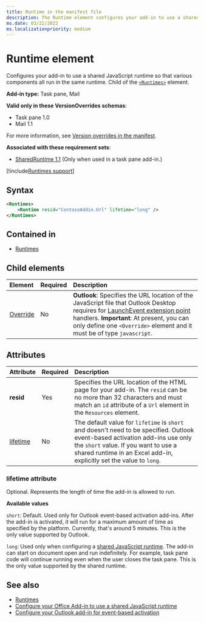```yaml
---
title: Runtime in the manifest file
description: The Runtime element configures your add-in to use a shared JavaScript runtime for its various components, for example, ribbon, task pane, custom functions.
ms.date: 03/22/2022
ms.localizationpriority: medium
---
```


# Runtime element

Configures your add-in to use a shared JavaScript runtime so that various components all run in the same runtime. Child of the [`<Runtimes>`](runtimes.md) element.

**Add-in type:** Task pane, Mail

**Valid only in these VersionOverrides schemas**:

 - Task pane 1.0
 - Mail 1.1

For more information, see [Version overrides in the manifest](/office/dev/add-ins/develop/add-in-manifests#version-overrides-in-the-manifest).

**Associated with these requirement sets**:

- [SharedRuntime 1.1](/office/dev/add-ins/requirement-sets/shared-runtime-requirement-sets) (Only when used in a task pane add-in.)

[!include[Runtimes support](../includes/runtimes-note.md)]

## Syntax

```XML
<Runtimes>
    <Runtime resid="ContosoAddin.Url" lifetime="long" />
</Runtimes>
```

## Contained in

- [Runtimes](runtimes.md)

## Child elements

|  Element |  Required  |  Description  |
|:-----|:-----|:-----|
| [Override](override.md) | No | **Outlook**: Specifies the URL location of the JavaScript file that Outlook Desktop requires for [LaunchEvent extension point](../../reference/manifest/extensionpoint.md#launchevent) handlers. **Important**: At present, you can only define one `<Override>` element and it must be of type `javascript`.|

## Attributes

|  Attribute  |  Required  |  Description  |
|:-----|:-----|:-----|
|  **resid**  |  Yes  | Specifies the URL location of the HTML page for your add-in. The `resid` can be no more than 32 characters and must match an `id` attribute of a `Url` element in the `Resources` element. |
|  [lifetime](#lifetime-attribute)  |  No  | The default value for `lifetime` is `short` and doesn't need to be specified. Outlook event-based activation add-ins use only the `short` value. If you want to use a shared runtime in an Excel add-in, explicitly set the value to `long`. |

### lifetime attribute

Optional. Represents the length of time the add-in is allowed to run.

**Available values**

`short`: Default. Used only for Outlook event-based activation add-ins. After the add-in is activated, it will run for a maximum amount of time as specified by the platform. Currently, that's around 5 minutes. This is the only value supported by Outlook.

`long`: Used only when configuring a [shared JavaScript runtime](../../develop/configure-your-add-in-to-use-a-shared-runtime.md). The add-in can start on document open and run indefinitely. For example, task pane code will continue running even when the user closes the task pane. This is the only value supported by the shared runtime.

## See also

- [Runtimes](runtimes.md)
- [Configure your Office Add-in to use a shared JavaScript runtime](/office/dev/add-ins/develop/configure-your-add-in-to-use-a-shared-runtime)
- [Configure your Outlook add-in for event-based activation](/office/dev/add-ins/outlook/autolaunch)
